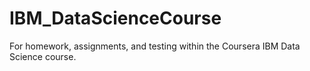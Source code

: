 # IBM_DataScienceCourse
For homework, assignments, and testing within the Coursera IBM Data Science course.
